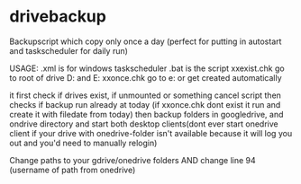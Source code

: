 drivebackup
===========

Backupscript which copy only once a day (perfect for putting in autostart and taskscheduler for daily run)

USAGE:
.xml is for windows taskscheduler
.bat is the script
xxexist.chk go to root of drive D: and E:
xxonce.chk go to e: or get created automatically


it first check if drives exist, if unmounted or something cancel script
then checks if backup run already at today (if xxonce.chk dont exist it run and create it with filedate from today)
then backup folders in googledrive, and ondrive directory 
and start both desktop clients(dont ever start onedrive client if your drive with onedrive-folder isn't available because it will log you out and you'd need to manually relogin)


Change paths to your gdrive/onedrive folders AND change line 94 (username of path from onedrive)